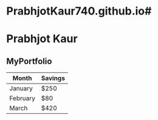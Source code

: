 # PrabhjotKaur740.github.io#
# **Prabhjot Kaur**
## MyPortfolio

| Month    | Savings |
| -------- | ------- |
| January  | $250    |
| February | $80     |
| March    | $420    |


